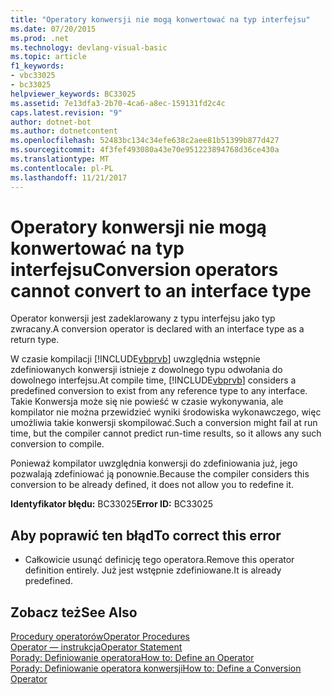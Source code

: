 ```yaml
---
title: "Operatory konwersji nie mogą konwertować na typ interfejsu"
ms.date: 07/20/2015
ms.prod: .net
ms.technology: devlang-visual-basic
ms.topic: article
f1_keywords:
- vbc33025
- bc33025
helpviewer_keywords: BC33025
ms.assetid: 7e13dfa3-2b70-4ca6-a8ec-159131fd2c4c
caps.latest.revision: "9"
author: dotnet-bot
ms.author: dotnetcontent
ms.openlocfilehash: 52483bc134c34efe638c2aee81b51399b877d427
ms.sourcegitcommit: 4f3fef493080a43e70e951223894768d36ce430a
ms.translationtype: MT
ms.contentlocale: pl-PL
ms.lasthandoff: 11/21/2017
---
```

# <a name="conversion-operators-cannot-convert-to-an-interface-type"></a><span data-ttu-id="0b2ac-102">Operatory konwersji nie mogą konwertować na typ interfejsu</span><span class="sxs-lookup"><span data-stu-id="0b2ac-102">Conversion operators cannot convert to an interface type</span></span>
<span data-ttu-id="0b2ac-103">Operator konwersji jest zadeklarowany z typu interfejsu jako typ zwracany.</span><span class="sxs-lookup"><span data-stu-id="0b2ac-103">A conversion operator is declared with an interface type as a return type.</span></span>  
  
 <span data-ttu-id="0b2ac-104">W czasie kompilacji [!INCLUDE[vbprvb](~/includes/vbprvb-md.md)] uwzględnia wstępnie zdefiniowanych konwersji istnieje z dowolnego typu odwołania do dowolnego interfejsu.</span><span class="sxs-lookup"><span data-stu-id="0b2ac-104">At compile time, [!INCLUDE[vbprvb](~/includes/vbprvb-md.md)] considers a predefined conversion to exist from any reference type to any interface.</span></span> <span data-ttu-id="0b2ac-105">Takie Konwersja może się nie powieść w czasie wykonywania, ale kompilator nie można przewidzieć wyniki środowiska wykonawczego, więc umożliwia takie konwersji skompilować.</span><span class="sxs-lookup"><span data-stu-id="0b2ac-105">Such a conversion might fail at run time, but the compiler cannot predict run-time results, so it allows any such conversion to compile.</span></span>  
  
 <span data-ttu-id="0b2ac-106">Ponieważ kompilator uwzględnia konwersji do zdefiniowania już, jego pozwalają zdefiniować ją ponownie.</span><span class="sxs-lookup"><span data-stu-id="0b2ac-106">Because the compiler considers this conversion to be already defined, it does not allow you to redefine it.</span></span>  
  
 <span data-ttu-id="0b2ac-107">**Identyfikator błędu:** BC33025</span><span class="sxs-lookup"><span data-stu-id="0b2ac-107">**Error ID:** BC33025</span></span>  
  
## <a name="to-correct-this-error"></a><span data-ttu-id="0b2ac-108">Aby poprawić ten błąd</span><span class="sxs-lookup"><span data-stu-id="0b2ac-108">To correct this error</span></span>  
  
-   <span data-ttu-id="0b2ac-109">Całkowicie usunąć definicję tego operatora.</span><span class="sxs-lookup"><span data-stu-id="0b2ac-109">Remove this operator definition entirely.</span></span> <span data-ttu-id="0b2ac-110">Już jest wstępnie zdefiniowane.</span><span class="sxs-lookup"><span data-stu-id="0b2ac-110">It is already predefined.</span></span>  
  
## <a name="see-also"></a><span data-ttu-id="0b2ac-111">Zobacz też</span><span class="sxs-lookup"><span data-stu-id="0b2ac-111">See Also</span></span>  
 [<span data-ttu-id="0b2ac-112">Procedury operatorów</span><span class="sxs-lookup"><span data-stu-id="0b2ac-112">Operator Procedures</span></span>](../../visual-basic/programming-guide/language-features/procedures/operator-procedures.md)  
 [<span data-ttu-id="0b2ac-113">Operator — instrukcja</span><span class="sxs-lookup"><span data-stu-id="0b2ac-113">Operator Statement</span></span>](../../visual-basic/language-reference/statements/operator-statement.md)  
 [<span data-ttu-id="0b2ac-114">Porady: Definiowanie operatora</span><span class="sxs-lookup"><span data-stu-id="0b2ac-114">How to: Define an Operator</span></span>](../../visual-basic/programming-guide/language-features/procedures/how-to-define-an-operator.md)  
 [<span data-ttu-id="0b2ac-115">Porady: Definiowanie operatora konwersji</span><span class="sxs-lookup"><span data-stu-id="0b2ac-115">How to: Define a Conversion Operator</span></span>](../../visual-basic/programming-guide/language-features/procedures/how-to-define-a-conversion-operator.md)
